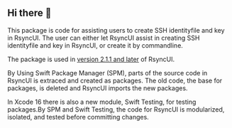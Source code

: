 ## Hi there 👋

This package is code for assisting users to create SSH identityfile and key in RsyncUI. The user can either let RsyncUI assist in creating SSH identityfile and key in RsyncUI, or create it by commandline.

The package is used in [version 2.1.1 and later](https://github.com/rsyncOSX/RsyncUI) of RsyncUI.

By Using Swift Package Manager (SPM), parts of the source code in RsyncUI is extraced and created as packages. The old code, the base for packages, is deleted and RsyncUI imports the new packages.  

In Xcode 16 there is also a new module, Swift Testing, for testing packages.By SPM and Swift Testing, the code for RsyncUI is modularized, isolated, and tested before committing changes.

